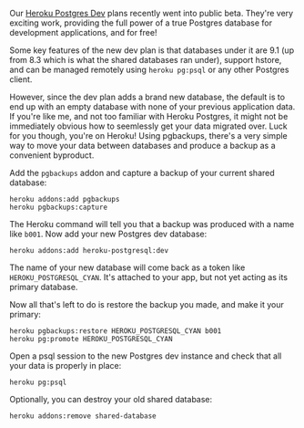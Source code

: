 Our [Heroku Postgres Dev](https://postgres.heroku.com/) plans recently went into public beta. They're very exciting work, providing the full power of a true Postgres database for development applications, and for free!

Some key features of the new dev plan is that databases under it are 9.1 (up from 8.3 which is what the shared databases ran under), support hstore, and can be managed remotely using `heroku pg:psql` or any other Postgres client.

However, since the dev plan adds a brand new database, the default is to end up with an empty database with none of your previous application data. If you're like me, and not too familiar with Heroku Postgres, it might not be immediately obvious how to seemlessly get your data migrated over. Luck for you though, you're on Heroku! Using pgbackups, there's a very simple way to move your data between databases and produce a backup as a convenient byproduct.

Add the `pgbackups` addon and capture a backup of your current shared database:

    heroku addons:add pgbackups
    heroku pgbackups:capture

The Heroku command will tell you that a backup was produced with a name like `b001`. Now add your new Postgres dev database:

    heroku addons:add heroku-postgresql:dev

The name of your new database will come back as a token like `HEROKU_POSTGRESQL_CYAN`. It's attached to your app, but not yet acting as its primary database.

Now all that's left to do is restore the backup you made, and make it your primary:

    heroku pgbackups:restore HEROKU_POSTGRESQL_CYAN b001
    heroku pg:promote HEROKU_POSTGRESQL_CYAN

Open a psql session to the new Postgres dev instance and check that all your data is properly in place:

    heroku pg:psql

Optionally, you can destroy your old shared database:

    heroku addons:remove shared-database
